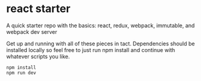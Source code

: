 # react starter

A quick starter repo with the basics: react, redux, webpack, immutable, and webpack dev server

Get up and running with all of these pieces in tact. Dependencies should be installed locally so feel free to just run npm install and continue with whatever scripts you like.

```
npm install
npm run dev
```